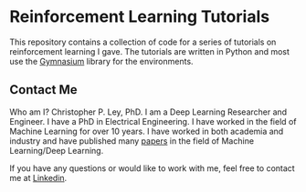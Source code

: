 # Reinforcement Learning Tutorials

This repository contains a collection of code for a series of tutorials on reinforcement learning I gave. 
The tutorials are written in Python and most use the [Gymnasium](https://gymnasium.farama.org/content/basic_usage/) 
library for the environments.

## Contact Me

Who am I? Christopher P. Ley, PhD. I am a Deep Learning Researcher and Engineer. I have a PhD in Electrical Engineering. 
I have worked in the field of Machine Learning for over 10 years. I have worked in both academia and industry and have published many [papers](https://scholar.google.com/citations?user=76b7EYsAAAAJ&hl=en) in the field of Machine Learning/Deep Learning.

If you have any questions or would like to work with me, feel free to contact me at [Linkedin](https://www.linkedin.com/in/christopher-p-ley/).

